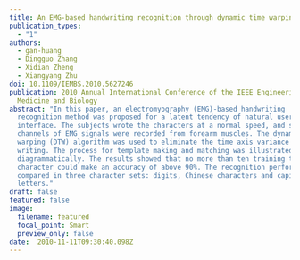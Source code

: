```yaml
---
title: An EMG-based handwriting recognition through dynamic time warping
publication_types:
  - "1"
authors:
  - gan-huang
  - Dingguo Zhang
  - Xidian Zheng
  - Xiangyang Zhu
doi: 10.1109/IEMBS.2010.5627246
publication: 2010 Annual International Conference of the IEEE Engineering in
  Medicine and Biology
abstract: "In this paper, an electromyography (EMG)-based handwriting
  recognition method was proposed for a latent tendency of natural user
  interface. The subjects wrote the characters at a normal speed, and six
  channels of EMG signals were recorded from forearm muscles. The dynamic time
  warping (DTW) algorithm was used to eliminate the time axis variance during
  writing. The process for template making and matching was illustrated
  diagrammatically. The results showed that no more than ten training trials per
  character could make an accuracy of above 90%. The recognition performance was
  compared in three character sets: digits, Chinese characters and capital
  letters."
draft: false
featured: false
image:
  filename: featured
  focal_point: Smart
  preview_only: false
date:  2010-11-11T09:30:40.098Z
---
```

